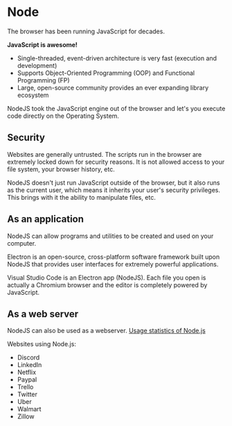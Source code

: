 # Node
The browser has been running JavaScript for decades.

**JavaScript is awesome!**
- Single-threaded, event-driven architecture is very fast (execution and development)
- Supports Object-Oriented Programming (OOP) and Functional Programming (FP)
- Large, open-source community provides an ever expanding library ecosystem

NodeJS took the JavaScript engine out of the browser and let's you execute code directly on the Operating System.

## Security
Websites are generally untrusted.  The scripts run in the browser are extremely locked down for security reasons.  It is not allowed access to your file system, your browser history, etc.

NodeJS doesn't just run JavaScript outside of the browser, but it also runs as the current user, which means it inherits your user's security privileges.  This brings with it the ability to manipulate files, etc.

## As an application
NodeJS can allow programs and utilities to be created and used on your computer.

Electron is an open-source, cross-platform software framework built upon NodeJS that provides user interfaces for extremely powerful applications.

Visual Studio Code is an Electron app (NodeJS).  Each file you open is actually a Chromium browser and the editor is completely powered by JavaScript.

## As a web server
NodeJS can also be used as a webserver. [Usage statistics of Node.js](https://w3techs.com/technologies/details/ws-nodejs)

Websites using Node.js:
- Discord
- LinkedIn
- Netflix
- Paypal
- Trello
- Twitter
- Uber
- Walmart
- Zillow
